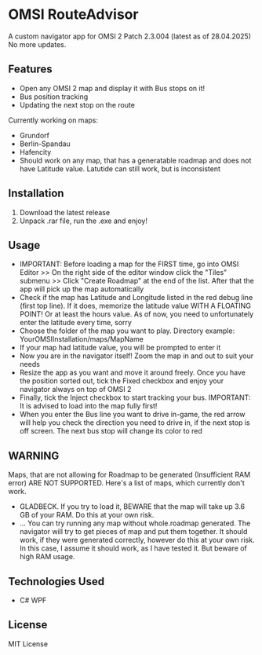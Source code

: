 # OMSI RouteAdvisor
A custom navigator app for OMSI 2 Patch 2.3.004 (latest as of 28.04.2025)
No more updates.

## Features
- Open any OMSI 2 map and display it with Bus stops on it!
- Bus position tracking
- Updating the next stop on the route

Currently working on maps: 
- Grundorf
- Berlin-Spandau
- Hafencity 
- Should work on any map, that has a generatable roadmap and does not have Latitude value. Latutide can still work, but is inconsistent

## Installation
1. Download the latest release
2. Unpack .rar file, run the .exe and enjoy!

## Usage
- IMPORTANT: Before loading a map for the FIRST time, go into OMSI Editor >> On the right side of the editor window click the "Tiles" submenu >> Click "Create Roadmap" at the end of the list.
After that the app will pick up the map automatically
- Check if the map has Latitude and Longitude listed in the red debug line (first top line). If it does, memorize the latitude value WITH A FLOATING POINT! Or at least the hours value.
As of now, you need to unfortunately enter the latitude every time, sorry
- Choose the folder of the map you want to play. Directory example: YourOMSIInstallation/maps/MapName
- If your map had latitude value, you will be prompted to enter it
- Now you are in the navigator itself! Zoom the map in and out to suit your needs
- Resize the app as you want and move it around freely. Once you have the position sorted out, tick the Fixed checkbox and enjoy your navigator always on top of OMSI 2
- Finally, tick the Inject checkbox to start tracking your bus. IMPORTANT: It is advised to load into the map fully first!
- When you enter the Bus line you want to drive in-game, the red arrow will help you check the direction you need to drive in, if the next stop is off screen. The next bus stop will change its color to red

## WARNING
Maps, that are not allowing for Roadmap to be generated (Insufficient RAM error) ARE NOT SUPPORTED. Here's a list of maps, which currently don't work.
- GLADBECK. If you try to load it, BEWARE that the map will take up 3.6 GB of your RAM. Do this at your own risk.
- ...
You can try running any map without whole.roadmap generated. The navigator will try to get pieces of map and put them together. It should work, if they were generated correctly, however do this at your own risk. In this case, I assume it should work, as I have tested it. But beware of high RAM usage.

## Technologies Used
- C# WPF

## License
MIT License
